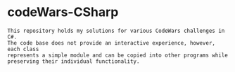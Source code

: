 # codeWars-CSharp

    This repository holds my solutions for various CodeWars challenges in C#. 
    The code base does not provide an interactive experience, however, each class
    represents a simple module and can be copied into other programs while 
    preserving their individual functionality.
